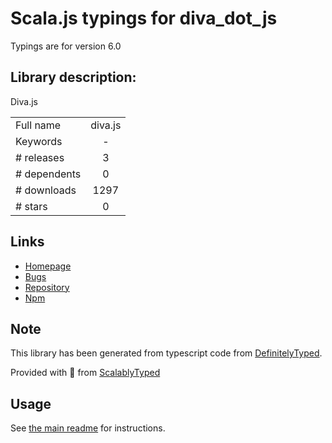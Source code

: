 
# Scala.js typings for diva_dot_js

Typings are for version 6.0

## Library description:
Diva.js

|                    |                 |
| ------------------ | :-------------: |
| Full name          | diva.js |
| Keywords           | - |
| # releases         | 3 |
| # dependents       | 0 |
| # downloads        | 1297 |
| # stars            | 0 |

## Links
- [Homepage](https://github.com/DDMAL/diva.js#readme)
- [Bugs](https://github.com/DDMAL/diva.js/issues)
- [Repository](https://github.com/DDMAL/diva.js)
- [Npm](https://www.npmjs.com/package/diva.js)
    


## Note
This library has been generated from typescript code from [DefinitelyTyped](https://definitelytyped.org).

Provided with :purple_heart: from [ScalablyTyped](https://github.com/oyvindberg/ScalablyTyped)

## Usage
See [the main readme](../../readme.md) for instructions.


